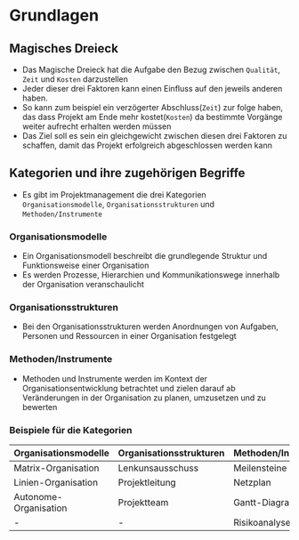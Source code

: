 # Grundlagen

## Magisches Dreieck
- Das Magische Dreieck hat die Aufgabe den Bezug zwischen ``Qualität``, ``Zeit`` und ``Kosten`` darzustellen
- Jeder dieser drei Faktoren kann einen Einfluss auf den jeweils anderen haben.
- So kann zum beispiel ein verzögerter Abschluss(``Zeit``) zur folge haben, das dass Projekt am Ende mehr kostet(``Kosten``) da bestimmte Vorgänge weiter aufrecht erhalten werden müssen
- Das Ziel soll es sein ein gleichgewicht zwischen diesen drei Faktoren zu schaffen, damit das Projekt erfolgreich abgeschlossen werden kann

## Kategorien und ihre zugehörigen Begriffe

- Es gibt im Projektmanagement die drei Kategorien ``Organisationsmodelle``, ``Organisationsstrukturen`` und ``Methoden/Instrumente`` 

### Organisationsmodelle
- Ein Organisationsmodell beschreibt die grundlegende Struktur und Funktionsweise einer Organisation
- Es werden Prozesse, Hierarchien und Kommunikationswege innerhalb der Organisation veranschaulicht

### Organisationsstrukturen
- Bei den Organisationsstrukturen werden Anordnungen von Aufgaben, Personen und Ressourcen in einer Organisation festgelegt

### Methoden/Instrumente
- Methoden und Instrumente werden im Kontext der Organisationsentwicklung betrachtet und zielen darauf ab Veränderungen in der Organisation zu planen, umzusetzen und zu bewerten


### Beispiele für die Kategorien

|Organisationsmodelle|Organisationsstrukturen|Methoden/Instrumente|
|-|-|-|
|Matrix-Organisation|Lenkunsausschuss|Meilensteine|
|Linien-Organisation|Projektleitung|Netzplan|
|Autonome-Organisation|Projektteam|Gantt-Diagramm|
|-|-|Risikoanalyse|